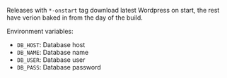 Releases with `*-onstart` tag download latest Wordpress on start, the rest have verion baked in from the day of the build.

Environment variables:
  - `DB_HOST`: Database host
  - `DB_NAME`: Database name
  - `DB_USER`: Database user
  - `DB_PASS`: Database password
